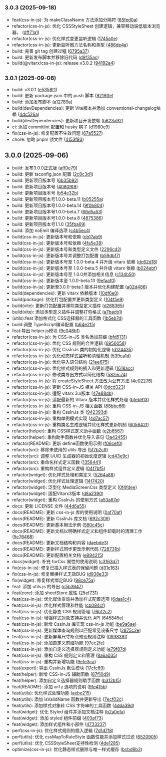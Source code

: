 ## <small>3.0.3 (2025-09-18)</small>

* feat(css-in-js): 为 makeClassName 方法添加分隔符 ([65fed0a](https://github.com/vitarx-lib/css-in-js/commit/65fed0a))
* refactor(css-in-js): 优化 CSSStyleSheet 创建逻辑，兼容移动端低版本浏览器。 ([dff71a1](https://github.com/vitarx-lib/css-in-js/commit/dff71a1))
* refactor(css-in-js): 优化样式变更监听逻辑 ([1745a0e](https://github.com/vitarx-lib/css-in-js/commit/1745a0e))
* refactor(css-in-js): 更新监听器方法名称和类型 ([486de4a](https://github.com/vitarx-lib/css-in-js/commit/486de4a))
* build: 完善 git tag 创建过程 ([6795a37](https://github.com/vitarx-lib/css-in-js/commit/6795a37))
* build: 更新发布脚本并移除旧代码 ([d9f35ac](https://github.com/vitarx-lib/css-in-js/commit/d9f35ac))
* build(@vitarx/css-in-js): release v3.0.2 ([94192a4](https://github.com/vitarx-lib/css-in-js/commit/94192a4))



## <small>3.0.1 (2025-09-08)</small>

* build: v3.0.1 ([e5358f1](https://github.com/vitarx-lib/css-in-js/commit/e5358f1))
* build: 更新 package.json 中的 push 脚本 ([9219ffe](https://github.com/vitarx-lib/css-in-js/commit/9219ffe))
* build: 添加发布脚本 ([a12789a](https://github.com/vitarx-lib/css-in-js/commit/a12789a))
* build(devDependencies): 更新 Vite版本并添加 conventional-changelog依赖 ([4dc526a](https://github.com/vitarx-lib/css-in-js/commit/4dc526a))
* build(devDependencies): 更新项目开发依赖 ([b623a92](https://github.com/vitarx-lib/css-in-js/commit/b623a92))
* ci: 添加 commitlint 配置和 husky 钩子 ([d1980e9](https://github.com/vitarx-lib/css-in-js/commit/d1980e9))
* fix(css-in-js): 修复配置不生效问题 ([67a5527](https://github.com/vitarx-lib/css-in-js/commit/67a5527))
* chore: 忽略 pnpm 锁文件 ([4153f93](https://github.com/vitarx-lib/css-in-js/commit/4153f93))



## 3.0.0 (2025-09-06)

* build: 发布3.0.0正式版 ([aff0e79](https://github.com/vitarx-lib/css-in-js/commit/aff0e79))
* build: 更新 tsconfig.json 配置 ([2c8c3d1](https://github.com/vitarx-lib/css-in-js/commit/2c8c3d1))
* build: 更新项目版本号 ([6b35b92](https://github.com/vitarx-lib/css-in-js/commit/6b35b92))
* build: 更新项目版本号 ([40809f8](https://github.com/vitarx-lib/css-in-js/commit/40809f8))
* build: 更新项目版本号 ([b54e32b](https://github.com/vitarx-lib/css-in-js/commit/b54e32b))
* build: 更新项目版本号1.0.0-beta.11 ([b05255a](https://github.com/vitarx-lib/css-in-js/commit/b05255a))
* build: 更新项目版本号1.0.0-beta.14 ([9f0b804](https://github.com/vitarx-lib/css-in-js/commit/9f0b804))
* build: 更新项目版本号1.0.0-beta.7 ([66d5a53](https://github.com/vitarx-lib/css-in-js/commit/66d5a53))
* build: 更新项目版本号1.0.0-beta.8 ([4875386](https://github.com/vitarx-lib/css-in-js/commit/4875386))
* build: 更新项目版本号1.1.0 ([35fba69](https://github.com/vitarx-lib/css-in-js/commit/35fba69))
* build: 添加 noEmit 编译选项 ([c4b5ec4](https://github.com/vitarx-lib/css-in-js/commit/c4b5ec4))
* build(css-in-js): 更新版本号和依赖 ([cb17ab9](https://github.com/vitarx-lib/css-in-js/commit/cb17ab9))
* build(css-in-js): 更新版本号和依赖 ([4fa5e39](https://github.com/vitarx-lib/css-in-js/commit/4fa5e39))
* build(css-in-js): 更新版本号和类型定义文件 ([2296cd2](https://github.com/vitarx-lib/css-in-js/commit/2296cd2))
* build(css-in-js): 更新版本号并调整打包配置 ([b59dbf7](https://github.com/vitarx-lib/css-in-js/commit/b59dbf7))
* build(css-in-js): 更新版本号至 1.0.0-beta.4 并升级 vitarx 依赖 ([dc62d18](https://github.com/vitarx-lib/css-in-js/commit/dc62d18))
* build(css-in-js): 更新版本号至 1.0.0-beta.5 并升级 vitarx 依赖 ([b024ebf](https://github.com/vitarx-lib/css-in-js/commit/b024ebf))
* build(css-in-js): 更新版本号至 1.0.0并添加相关信息 ([c134b50](https://github.com/vitarx-lib/css-in-js/commit/c134b50))
* build(css-in-js): 更新版本至 1.0.0-beta.13 ([9efaaf0](https://github.com/vitarx-lib/css-in-js/commit/9efaaf0))
* build(css-in-js): 更新至3.0.0-beta.1 版本并优化构建配置 ([a02d486](https://github.com/vitarx-lib/css-in-js/commit/a02d486))
* build(dependencies): 更新 vitarx 依赖版本 ([10df6e0](https://github.com/vitarx-lib/css-in-js/commit/10df6e0))
* build(package): 优化打包配置并更新类型定义 ([104f5e9](https://github.com/vitarx-lib/css-in-js/commit/104f5e9))
* build(vite): 更新打包配置并移除类型定义插件 ([d288365](https://github.com/vitarx-lib/css-in-js/commit/d288365))
* build(vite): 添加类型定义插件并调整打包格式 ([a7bacb1](https://github.com/vitarx-lib/css-in-js/commit/a7bacb1))
* (utils):feat 添加格式化 CSS选择器的工具函数 ([1b5eb7d](https://github.com/vitarx-lib/css-in-js/commit/1b5eb7d))
* build:调整 TypeScript编译配置 ([b64e2f5](https://github.com/vitarx-lib/css-in-js/commit/b64e2f5))
* feat:导出 helper.js模块 ([9c048b1](https://github.com/vitarx-lib/css-in-js/commit/9c048b1))
* refactor(css-in-js): 为 CSS-in-JS 类名添加前缀 ([bfd5131](https://github.com/vitarx-lib/css-in-js/commit/bfd5131))
* refactor(css-in-js): 优化 CSS 规则的合并逻辑 ([6956058](https://github.com/vitarx-lib/css-in-js/commit/6956058))
* refactor(css-in-js): 优化 CssInJs 类的初始化逻辑 ([d124435](https://github.com/vitarx-lib/css-in-js/commit/d124435))
* refactor(css-in-js): 优化动态样式监听和清理机制 ([539ca1d](https://github.com/vitarx-lib/css-in-js/commit/539ca1d))
* refactor(css-in-js): 优化导入语句结构 ([21ee675](https://github.com/vitarx-lib/css-in-js/commit/21ee675))
* refactor(css-in-js): 优化样式规则的插入和更新逻辑 ([1618acc](https://github.com/vitarx-lib/css-in-js/commit/1618acc))
* refactor(css-in-js): 修改类导出方式以简化结构 ([582ec74](https://github.com/vitarx-lib/css-in-js/commit/582ec74))
* refactor(css-in-js): 将 createStyleSheet 方法改为公有方法 ([4e02276](https://github.com/vitarx-lib/css-in-js/commit/4e02276))
* refactor(css-in-js): 更新 CSS-in-JS 相关 API ([0dcd323](https://github.com/vitarx-lib/css-in-js/commit/0dcd323))
* refactor(css-in-js): 适配 vitarx 3.x版本 ([47e88db](https://github.com/vitarx-lib/css-in-js/commit/47e88db))
* refactor(css-in-js): 适配最新的 Vitarx 版本并优化样式处理 ([bfeb913](https://github.com/vitarx-lib/css-in-js/commit/bfeb913))
* refactor(css-in-js): 重构 CSS-in-JS 相关函数 ([88bbe66](https://github.com/vitarx-lib/css-in-js/commit/88bbe66))
* refactor(css-in-js): 重构 CssInJs 类 ([942393d](https://github.com/vitarx-lib/css-in-js/commit/942393d))
* refactor(css-in-js): 重构单例模式实现 ([4d7ac57](https://github.com/vitarx-lib/css-in-js/commit/4d7ac57))
* refactor(css-in-js): 重构类名生成逻辑并优化样式更新机制 ([605642f](https://github.com/vitarx-lib/css-in-js/commit/605642f))
* refactor(helper): 重构 CSS样式定义助手函数 ([e2b6567](https://github.com/vitarx-lib/css-in-js/commit/e2b6567))
* refactor(helper): 重构助手函数并优化导入语句 ([3a42455](https://github.com/vitarx-lib/css-in-js/commit/3a42455))
* refactor(README): 更新 define函数使用示例 ([f06cef0](https://github.com/vitarx-lib/css-in-js/commit/f06cef0))
* refactor(src): 移除未使用的 utils 导出 ([5f7b2c9](https://github.com/vitarx-lib/css-in-js/commit/5f7b2c9))
* refactor(src): 调整 UUID 生成器的初始长度逻辑 ([cd43e9c](https://github.com/vitarx-lib/css-in-js/commit/cd43e9c))
* refactor(src): 重命名样式定义函数 ([1358441](https://github.com/vitarx-lib/css-in-js/commit/1358441))
* refactor(src): 重构样式组件定义逻辑 ([04f7bf5](https://github.com/vitarx-lib/css-in-js/commit/04f7bf5))
* refactor(widget): 优化样式处理和类定义 ([5264a88](https://github.com/vitarx-lib/css-in-js/commit/5264a88))
* refactor(widget): 优化样式处理逻辑 ([14f7420](https://github.com/vitarx-lib/css-in-js/commit/14f7420))
* refactor(widget): 泛型化 MediaScreenCss 类型定义 ([0f4fdee](https://github.com/vitarx-lib/css-in-js/commit/0f4fdee))
* refactor(widget): 适配Vitarx3版本 ([d8a2390](https://github.com/vitarx-lib/css-in-js/commit/d8a2390))
* refactor(widget): 重构 CssInJs 的使用方式 ([a53a87e](https://github.com/vitarx-lib/css-in-js/commit/a53a87e))
* docs: 更新 LICENSE 文件 ([44d6a55](https://github.com/vitarx-lib/css-in-js/commit/44d6a55))
* docs(README): 更新 css-in-js 库的使用说明 ([0af70af](https://github.com/vitarx-lib/css-in-js/commit/0af70af))
* docs(README): 更新 CssInJs 库文档 ([692c309](https://github.com/vitarx-lib/css-in-js/commit/692c309))
* docs(README): 更新基本用法示例 ([580c45c](https://github.com/vitarx-lib/css-in-js/commit/580c45c))
* docs(README): 更新文档以明确样式定义和组件卸载时的清理工作 ([5c76468](https://github.com/vitarx-lib/css-in-js/commit/5c76468))
* docs(README): 更新文档结构和内容 ([daebde3](https://github.com/vitarx-lib/css-in-js/commit/daebde3))
* docs(README): 更新样式同步更改示例代码 ([728731b](https://github.com/vitarx-lib/css-in-js/commit/728731b))
* docs(README): 更新配置相关文档 ([e994215](https://github.com/vitarx-lib/css-in-js/commit/e994215))
* docs(widget): 补充 forCss 属性的使用说明 ([c3163d7](https://github.com/vitarx-lib/css-in-js/commit/c3163d7))
* fix(css-in-js): 修复已插入样式表的保留问题 ([d31e163](https://github.com/vitarx-lib/css-in-js/commit/d31e163))
* fix(css-in-js): 修复替换样式无效BUG ([d938e33](https://github.com/vitarx-lib/css-in-js/commit/d938e33))
* fix(widget): 修复样式绑定BUG ([98ce75a](https://github.com/vitarx-lib/css-in-js/commit/98ce75a))
* feat: 添加 utils.js 的导出 ([c5b3647](https://github.com/vitarx-lib/css-in-js/commit/c5b3647))
* feat(core): 添加 sheetStore 属性 ([25ef731](https://github.com/vitarx-lib/css-in-js/commit/25ef731))
* feat(css-in-js): 优化媒体查询并添加样式配置选项 ([6daa1c4](https://github.com/vitarx-lib/css-in-js/commit/6daa1c4))
* feat(css-in-js): 优化样式管理和性能 ([cb094cf](https://github.com/vitarx-lib/css-in-js/commit/cb094cf))
* feat(css-in-js): 优化静态 CSS 规则管理 ([76bf2c2](https://github.com/vitarx-lib/css-in-js/commit/76bf2c2))
* feat(css-in-js): 增强样式对象支持并优化 API ([645845e](https://github.com/vitarx-lib/css-in-js/commit/645845e))
* feat(css-in-js): 新增 CssInJs 库实现 css-in-js 功能 ([be9a6ae](https://github.com/vitarx-lib/css-in-js/commit/be9a6ae))
* feat(css-in-js): 更新媒体查询规则以匹配常见设备尺寸 ([2875c2e](https://github.com/vitarx-lib/css-in-js/commit/2875c2e))
* feat(css-in-js): 更新屏幕尺寸断点预设规则注释 ([093839f](https://github.com/vitarx-lib/css-in-js/commit/093839f))
* feat(css-in-js): 添加自定义前缀功能 ([97ec2fe](https://github.com/vitarx-lib/css-in-js/commit/97ec2fe))
* feat(css-in-js): 添加自定义选择器规则定义功能 ([e79f87d](https://github.com/vitarx-lib/css-in-js/commit/e79f87d))
* feat(css-in-js): 重构 CSS 规则定义和管理 ([8a6a035](https://github.com/vitarx-lib/css-in-js/commit/8a6a035))
* feat(css-in-js): 重构并新增功能 ([9efe3ca](https://github.com/vitarx-lib/css-in-js/commit/9efe3ca))
* feat(export): 导出 CssInJs 默认模块 ([17cfc69](https://github.com/vitarx-lib/css-in-js/commit/17cfc69))
* feat(helper): 新增 CSS-in-JS 辅助函数 ([87f10d9](https://github.com/vitarx-lib/css-in-js/commit/87f10d9))
* feat(helper): 添加自定义选择器规则助手函数 ([b312b15](https://github.com/vitarx-lib/css-in-js/commit/b312b15))
* feat(README): 添加 `only` 选项的说明 ([9fe415b](https://github.com/vitarx-lib/css-in-js/commit/9fe415b))
* feat(utils): 优化样式处理功能 ([aebe215](https://github.com/vitarx-lib/css-in-js/commit/aebe215))
* feat(utils): 添加 isValidName 函数并更新导出 ([7ecf02c](https://github.com/vitarx-lib/css-in-js/commit/7ecf02c))
* feat(utils): 添加样式对象转 CSS 字符串的工具函数 ([4dda39d](https://github.com/vitarx-lib/css-in-js/commit/4dda39d))
* feat(widget): 优化 Styled 组件并添加文档注释 ([b2a0efa](https://github.com/vitarx-lib/css-in-js/commit/b2a0efa))
* feat(widget): 添加 styled 组件前缀 ([403af73](https://github.com/vitarx-lib/css-in-js/commit/403af73))
* feat(widget): 添加样式组件和小部件 ([4733237](https://github.com/vitarx-lib/css-in-js/commit/4733237))
* perf(css-in-js): 优化样式规则的插入逻辑 ([7d1d7f8](https://github.com/vitarx-lib/css-in-js/commit/7d1d7f8))
* perf(utils): 优化 cssMapToRuleStyle 函数性能并添加样式过滤 ([6520905](https://github.com/vitarx-lib/css-in-js/commit/6520905))
* perf(utils): 优化 CSSStyleSheet支持性检测 ([4de1285](https://github.com/vitarx-lib/css-in-js/commit/4de1285))
* optimize(css-in-js): 优化静态样式删除与唯一样式缓存 ([bcbd6b3](https://github.com/vitarx-lib/css-in-js/commit/bcbd6b3))



